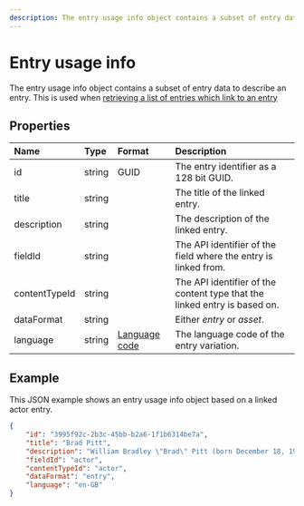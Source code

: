 ```yaml
---
description: The entry usage info object contains a subset of entry data to describe an entry. 
---
```

# Entry usage info

The entry usage info object contains a subset of entry data to describe an entry. This is used when [retrieving a list of entries which link to an entry](/entries/entry-usage.md)

## Properties

| Name | Type | Format | Description |
| :------- | :--- | :----- | :---------- |
| id | string | GUID | The entry identifier as a 128 bit GUID. |
| title | string | | The title of the linked entry. |
| description | string | | The description of the linked entry. |
| fieldId | string | | The API identifier of the field where the entry is linked from. |
| contentTypeId | string | | The API identifier of the content type that the linked entry is based on. |
| dataFormat | string | | Either *entry* or *asset*. |
| language | string | [Language code](/localization.md) | The language code of the entry variation. |


## Example

This JSON example shows an entry usage info object based on a linked actor entry.

```json
{
    "id": "3995f92c-2b3c-45bb-b2a6-1f1b6314be7a",
    "title": "Brad Pitt",
    "description": "William Bradley \"Brad\" Pitt (born December 18, 1963) is an American actor and film producer.",
    "fieldId": "actor",
    "contentTypeId": "actor",
    "dataFormat": "entry",
    "language": "en-GB"
}
```
